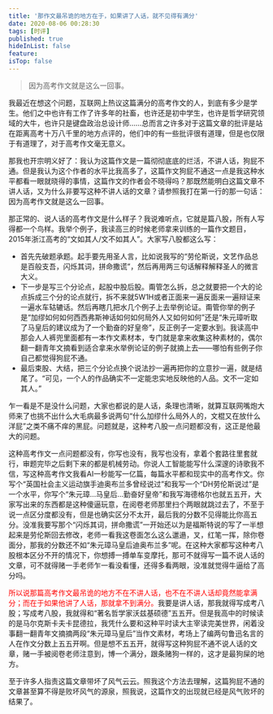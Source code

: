 ```yaml
---
title: '那作文最吊诡的地方在于，如果讲了人话，就不见得有满分'
date: 2020-08-06 00:28:30
tags: [时评]
published: true
hideInList: false
feature: 
isTop: false
---
```

> 因为高考作文就是这么一回事。

<!-- more -->

我最近在想这个问题，互联网上热议这篇满分的高考作文的人，到底有多少是学生。他们之中也许有工作了许多年的社畜，也许还是初中学生，也许是哲学研究领域的大牛，也许只是键盘政治总设计师……总而言之许多对于这篇文章的批评是站在距离高考十万八千里的地方点评的，他们中的有一些批评很有道理，但是也仅限于有道理了，对于高考作文毫无意义。

那我也开宗明义好了：我认为这篇作文是一篇彻彻底底的烂活，不讲人话，狗屁不通。但是我认为这个作者的水平比我高多了，这篇作文狗屁不通这一点是我这种水平都看一眼就晓得的事情，这篇作文的作者会不晓得吗？那既然能明白这篇文章不讲人话，又为什么非要写这种不讲人话的文章？请参照我打在第一行的那一句话：因为高考作文就是这么一回事。

那正常的、说人话的高考作文是什么样子？我说难听点，它就是篇八股，所有人写得都一个鸟样。我举个例子，我读高三的时候老师拿来训练的一篇作文题目，2015年浙江高考的“文如其人/文不如其人”。大家写八股都这么写：

- 首先先破题承题。起手要先用圣人言，比如说我写的“劳伦斯说，文艺作品总是百般支吾，闪烁其词，拼命撒谎”，然后再用两三句话解释解释圣人的微言大义。
- 下一步是写三个分论点，起股中股后股。甭管怎么拆，总之就要把一个大的论点拆成三个分的论点就行，拆不来就5W1H或者正面来一遍反面来一遍辩证来一遍水车轱辘话。然后再瞎几把水几个例子上去举例论证。甭管你举的例子是“加缪如何如何西西弗斯神话如何如何局外人又如何如何”还是“朱元璋听取了马皇后的建议成为了一个勤奋的好皇帝”，反正例子一定要水到。我读高中那会人人裤兜里面都有一本作文素材本，专门就是拿来收集这种素材的，偶尔翻一翻青年文摘看到适合拿来水举例论证的例子就摘上去——哪怕有些例子你自己都觉得狗屁不通。
- 最后束股、大结，把三个分论点换个说法抄一遍再把你的立意抄一遍，就是结尾了。“可见，一个人的作品确实不一定能忠实地反映他的人品。文不一定如其人。”

乍一看是不是没什么问题，大家也都说的是人话，条理也清晰，就算互联网嘴炮大师来了也挑不出什么大毛病最多说两句“什么加缪什么局外人的，文棍又在放什么洋屁”之类不痛不痒的黑屁。问题就是，这种考八股一点问题都没有，这正是他最大的问题。

这种高考作文一点问题都没有，你写也没有，我写也没有，拿着个套路往里套就行，审题完毕之后剩下来的都是机械劳动。你说人工智能能写什么深邃的诗歌我不信，写这种高考作文我看AI一秒能写一亿篇，每篇水平都和现实中的高考作文。你写个“英国社会主义运动旗手迪奥布兰多曾经说过”和我写一个“DH劳伦斯说过”是一个水平，你写个“朱元璋…马皇后…勤奋好皇帝”和我写海德格尔也就五五开，大家写出来的东西都是这种傻逼玩意，在阅卷老师那里扫个两眼就跳过去了，不至于说一点区分度都没有，但是也确实区分不太开，最后我的分数不见得能比你高五分。没准我要写那个“闪烁其词，拼命撒谎”一开始还以为是福斯特说的写了一半想起来是劳伦斯回去修改，老师一看我这卷面怎么这么邋遢，叉，红笔一挥，除你卷面分，那我的分数还不如“朱元璋马皇后迪奥布兰多”呢。在这种大家都写这种考八股根本区分不开的情况下，你想搏一搏单车变摩托，那可不就得写一篇不说人话的文章，可不就得赌一手老师乍一看没看懂，还得多看两眼，没准就觉得牛逼给了高分吗。

<font color="#FF0000">所以说那篇高考作文最吊诡的地方不在不讲人话，也不在不讲人话却竟然能拿满分；而在于如果他讲了人话，那就拿不到满分。</font>我要是讲人话，那我就得写成考八股；写成考八股，我就得和“著名哲学家沃兹基硕德”五五开。但是我高中的时候读的是马尔克斯卡夫卡昆德拉，我凭什么要和这种平时读大主宰读完美世界，闲着没事翻一翻青年文摘摘两段“朱元璋马皇后”当作文素材，考场上了编两句鲁迅名言的人在作文分数上五五开啊。但是想不五五开，就得写这种狗屁不通不说人话的文章，赌一手被阅卷老师注意到，博一个满分，跟条赌狗一样的，这才是最狗屎的地方。

至于许多人指责这篇文章带坏了风气云云。照我这个方法去理解，这篇狗屁不通的文章甚至算不得是败坏风气的源泉，照我说，这篇作文的出现就已经是风气败坏的结果了。